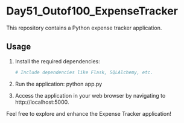 
# Day51_Outof100_ExpenseTracker

This repository contains a Python expense tracker application.

## Usage

1. Install the required dependencies:
   ```bash
   # Include dependencies like Flask, SQLAlchemy, etc.
2. Run the application:
   python app.py

3. Access the application in your web browser by navigating to http://localhost:5000.


Feel free to explore and enhance the Expense Tracker application!
